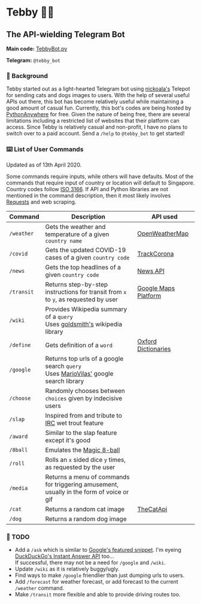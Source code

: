 # Tebby :teddy_bear::robot:
## The API-wielding Telegram Bot

**Main code:** [TebbyBot.py](TebbyBot.py)

**Telegram:** `@tebby_bot`
### :thought_balloon: Background
Tebby started out as a light-hearted Telegram bot using [nickoala's](https://github.com/nickoala/telepot) Telepot for sending cats and dogs images to users.
With the help of several useful APIs out there, this bot has become relatively useful while
maintaining a good amount of casual fun. Currently, this bot's codes are being hosted by [PythonAnywhere](https://www.pythonanywhere.com) for free. Given the nature of being free, there are several limitations including a restricted list of websites that their platform can access. Since Tebby is relatively casual and non-profit, I have no
plans to switch over to a paid account. Send a `/help` to `@tebby_bot` to get started!

### :keyboard: List of User Commands
Updated as of 13th April 2020.

Some commands require inputs, while others will have defaults. Most of the commands that require input of country or location will default to Singapore. Country codes follow [ISO 3166](https://en.wikipedia.org/wiki/List_of_ISO_3166_country_codes). If API and Python libraries are not mentioned in the command description, then it most likely involves [Requests](https://requests.readthedocs.io/en/master/) and web scraping.

Command | Description | API used
-------- | -------- | ------
`/weather` | Gets the weather and temperature of a given `country name` | [OpenWeatherMap](https://openweathermap.org/api)
`/covid` | Gets the updated COVID-19 cases of a given `country code` | [TrackCorona](https://www.trackcorona.live/api)
`/news` | Gets the top headlines of a given `country code` | [News API](https://newsapi.org/)
`/transit` | Returns step-by-step instructions for transit from `x` to `y`, as requested by user | [Google Maps Platform](https://developers.google.com/maps/documentation)
`/wiki` | Provides Wikipedia summary of a `query`<br>Uses [goldsmith's](https://github.com/goldsmith/Wikipedia) wikipedia library
`/define` | Gets definition of a `word` | [Oxford Dictionaries](https://developer.oxforddictionaries.com/)
`/google` | Returns top urls of a google search `query`<br>Uses [MarioVilas'](https://github.com/MarioVilas/googlesearch) google search library
`/choose` | Randomly chooses between `choices` given by indecisive users
`/slap` | Inspired from and tribute to [IRC](https://en.wikipedia.org/wiki/Wikipedia:Whacking_with_a_wet_trout) wet trout feature
`/award` | Similar to the slap feature except it's good
`/8ball` | Emulates the [Magic 8-ball](https://en.wikipedia.org/wiki/Magic_8-Ball)
`/roll` | Rolls an `x` sided dice `y` times, as requested by the user
`/media` | Returns a menu of commands for triggering amusement,<br>usually in the form of voice or gif
`/cat` | Returns a random cat image | [TheCatApi](https://docs.thecatapi.com/)
`/dog` | Returns a random dog image


### :microscope: TODO
- Add a `/ask` which is similar to [Google's featured snippet](https://support.google.com/websearch/answer/9351707?p=featured_snippets&hl=en-SG&visit_id=637223398998406223-969856675&rd=1). I'm eyeing [DuckDuckGo's Instant Answer API](https://duckduckgo.com/api) too...<br>If successful, there may not be a need for `/google` and `/wiki`.
- Update `/wiki` as it is relatively buggy/ugly.
- Find ways to make `/google` friendlier than just dumping urls to users.
- Add `/forecast` for weather forecast, or add forecast to the current `/weather` command.
- Make `/transit` more flexible and able to provide driving routes too.
